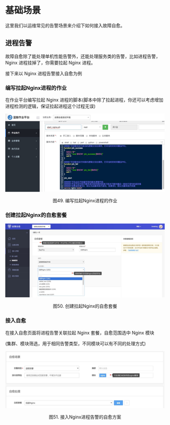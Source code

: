 # 基础场景

这里我们以运维常见的告警场景来介绍下如何接入故障自愈。

## 进程告警

故障自愈除了能处理单机性能告警外，还能处理服务类的告警，比如进程告警，Nginx 进程挂掉了，你需要拉起 Nginx 进程。

接下来以 Nginx 进程告警接入自愈为例

### 编写拉起Nginx进程的作业

在作业平台编写拉起 Nginx 进程的脚本(脚本中除了拉起进程，你还可以考虑增加进程检测的逻辑，保证拉起进程这个过程无误)

![http://localhost:4001/Common_Scenes/media/14955087013221.jpg](../../media/957b83037eb6b33bd0dda6ec99af4060.jpg)
<center>图49. 编写拉起Nginx进程的作业</center>

### 创建拉起Nginx的自愈套餐

![http://localhost:4001/Common_Scenes/media/14955086379695.jpg](../../media/a48af552ebed42ac52f07cb96b82711b.jpg)
<center>图50. 创建拉起Nginx的自愈套餐</center>

### 接入自愈

在接入自愈页面将进程告警关联拉起 Nginx 套餐，自愈范围选中 Nginx 模块

(集群、模块筛选，用于相同告警类型，不同模块可以有不同的处理方式)

![http://localhost:4001/Common_Scenes/media/15360456528813.jpg](../../media/426f22e8c21a6745065111aa6a739554.jpg)
<center>图51. 接入Nginx进程告警的自愈方案</center>
